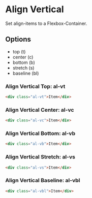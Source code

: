 # Align Vertical

Set align-items to a Flexbox-Container.

## Options

- top (t)
- center (c)
- bottom (b)
- stretch (s)
- baseline (bl)

### Align Vertical Top: **al-vt**

```html
<div class="al-vt">Item</div>
```

### Align Vertical Center: **al-vc**

```html
<div class="al-vc">Item</div>
```

### Align Vertical Bottom: **al-vb**

```html
<div class="al-vb">Item</div>
```

### Align Vertical Stretch: **al-vs**

```html
<div class="al-vs">Item</div>
```

### Align Vertical Baseline: **al-vbl**

```html
<div class="al-vbl">Item</div>
```
